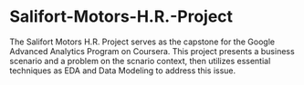 # Salifort-Motors-H.R.-Project
The Salifort Motors H.R. Project serves as the capstone for the Google Advanced Analytics Program on Coursera. This project presents a business scenario and a problem on the scnario context, then  utilizes essential techniques as EDA and Data Modeling to address this issue.
